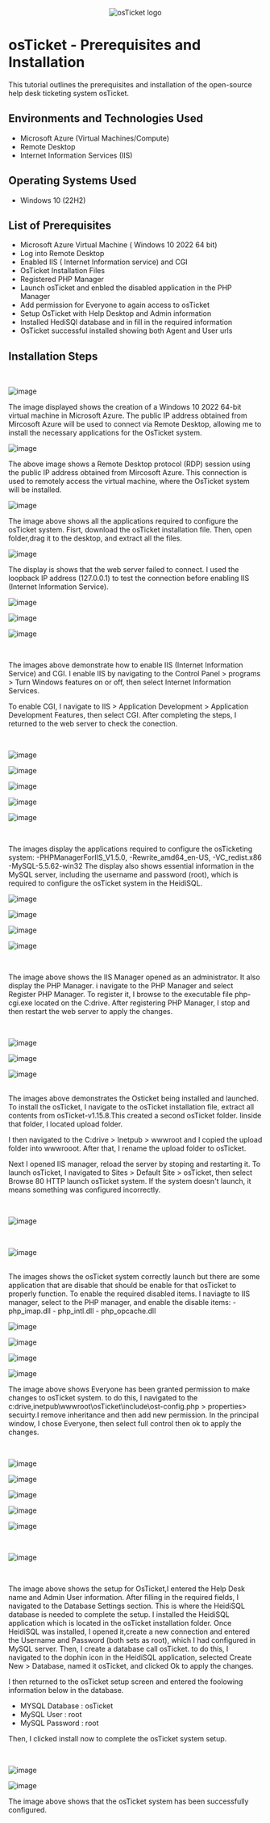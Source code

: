 <p align="center">
<img src="https://i.imgur.com/Clzj7Xs.png" alt="osTicket logo"/>
</p>
</p>
<h1>osTicket - Prerequisites and Installation</h1>
This tutorial outlines the prerequisites and installation of the open-source help desk ticketing system osTicket.<br />


<h2>Environments and Technologies Used</h2>

- Microsoft Azure (Virtual Machines/Compute)
- Remote Desktop
- Internet Information Services (IIS)

<h2>Operating Systems Used </h2>

- Windows 10</b> (22H2)

<h2>List of Prerequisites</h2>

- Microsoft Azure Virtual Machine ( Windows 10 2022 64 bit)
- Log into Remote Desktop
- Enabled IIS ( Internet Information service) and CGI
- OsTicket Installation Files
- Registered PHP Manager
- Launch osTicket and enbled the disabled application in the PHP Manager
- Add permission for Everyone to again access to osTicket
- Setup OsTicket with Help Desktop and Admin information
- Installed HediSQl database and in fill in the required information
- OsTicket successful installed showing both Agent and User urls

<h2>Installation Steps</h2>

<br />



![image](https://github.com/user-attachments/assets/aca4c194-3abf-46a9-9365-0c6db79e8103)
<br />
</p>
The image displayed shows the creation of a Windows 10 2022 64-bit virtual machine in Microsoft Azure. The public IP address obtained from Mircosoft Azure will be used to connect via Remote Desktop, allowing me to install the necessary applications for the OsTicket system.

<br />
</p>
<p>

![image](https://github.com/user-attachments/assets/c6728959-b634-4728-bdf9-d0060ec3972c)
<br />
</p>
The above image shows a Remote Desktop protocol (RDP) session using the public IP address obtained from Mircosoft Azure. This connection is used to remotely access the virtual machine, where the OsTicket system will be installed.

<br />
</p>
<p>

![image](https://github.com/user-attachments/assets/64f740d7-8045-4d5a-bb14-4b143767b21b)
<br />
</p>
The image above shows all the applications required to configure the osTicket system. Fisrt, download the osTicket installation file. Then, open folder,drag it to the desktop, and extract all the files.

<br />
</p>
<p>
  
![image](https://github.com/user-attachments/assets/98981df7-cc36-4e74-ab68-acf443e039f6)
<br />
</p>
The display is shows that the web server failed to connect. I used the loopback IP address (127.0.0.1) to test the connection before enabling IIS (Internet Information Service).

<br />
</p>
<p>

![image](https://github.com/user-attachments/assets/3ee522ad-1a36-445c-93dc-e5fd61ab481d)

![image](https://github.com/user-attachments/assets/532c9acb-8a29-41fc-9a75-0dea680d0faf)

![image](https://github.com/user-attachments/assets/0b5cce87-ce3f-4302-8e74-2d6d17664703)


<br />
</p>
The images above demonstrate how to enable IIS (Internet Information Service) and CGI. I enable IIS by navigating to the Control Panel > programs > Turn Windows features on or off, then select Internet Information Services.

To enable CGI, I navigate to IIS > Application Development > Application Development Features, then select CGI. After completing the steps, I returned to the web server to check the conection.

<br />
</p>
<p>


![image](https://github.com/user-attachments/assets/82f36098-e340-4936-adba-c4d456f22ce4)

![image](https://github.com/user-attachments/assets/9ad66897-d3eb-4afb-8dda-bf250cd55272)

![image](https://github.com/user-attachments/assets/424d9f28-e7ef-43b1-b35a-a8519b4bd984)

![image](https://github.com/user-attachments/assets/6097191d-854e-4c1e-b219-c2373f326e42)

![image](https://github.com/user-attachments/assets/6a91c388-27fa-4c86-ab42-5b9922e3acf2)

<br />
</p>
The images display the applications required to configure the osTicketing system:
-PHPManagerForIIS_V1.5.0, 
-Rewrite_amd64_en-US, 
-VC_redist.x86
-MySQL-5.5.62-win32
 The display also shows essential information in the MySQL server, including the username and password (root), which is required to configure the osTicket system in the HeidiSQL.
  
<br />
</p>
<p>

![image](https://github.com/user-attachments/assets/f695da83-2024-457f-947a-60cf670bfd11)


![image](https://github.com/user-attachments/assets/f6221581-68b5-4c26-b859-f6bb2546da11)


![image](https://github.com/user-attachments/assets/ed84566a-de64-4385-a478-4f14360eeec9)


![image](https://github.com/user-attachments/assets/68ac364b-0ada-458c-9cea-3d6fbc549a94)


</p>
<br />

The image above shows the IIS Manager opened as an administrator. It also display the PHP Manager. i navigate to the PHP Manager and select Register PHP Manager. To register it, I browse to the executable file php-cgi.exe located on the C:drive. After registering PHP Manager, I stop and then restart the web server to apply the changes.
    
<br />
</p>
<p>

![image](https://github.com/user-attachments/assets/30f77e51-36d4-490a-86c9-a04bf2fab63d)

![image](https://github.com/user-attachments/assets/15f97f48-67b1-43e5-b6fc-0fcfec60b339)

![image](https://github.com/user-attachments/assets/24473d41-57fd-4b03-934a-c741cb8c684d)

</p>
<br />
The images above demonstrates the Osticket being installed and launched. To install the osTicket, I navigate to the osTicket installation file, extract all contents from osTicket-v1.15.8.This created a second osTicket folder. Iinside that folder, I located upload folder.

I then navigated to the C:drive > Inetpub > wwwroot and I copied the upload folder into wwwrooot. After that, I rename the upload folder to osTicket.

Next I opened IIS manager, reload the server by stoping and restarting it. To launch osTicket, I navigated to Sites > Default Site > osTicket, then select Browse 80 HTTP launch osTicket system. If the system doesn't launch, it means something was configured incorrectly.

<br />
</p>
<p>
  
![image](https://github.com/user-attachments/assets/7d98efa0-5d8b-47a8-bf57-4971a0c777f5)
</p>
<br />

![image](https://github.com/user-attachments/assets/3a86aa01-4ae4-46b6-bd8f-92fae2ef3bc1)

</p>
<br />
The images shows the osTicket system correctly launch but there are some application that are disable that should be enable for that osTicket to properly function.  To enable the required disabled items. I naviagte to IIS manager, select to the PHP manager, and enable the disable items:
- php_imap.dll
- php_intl.dll
- php_opcache.dll

<br />
</p>
<p>
  
![image](https://github.com/user-attachments/assets/715691f0-af77-4206-8585-a63ff8c36576)

![image](https://github.com/user-attachments/assets/e1f6d975-29b5-4c2b-a308-242ed4607de5)

![image](https://github.com/user-attachments/assets/c98b9dcc-4f92-4e6e-8b02-48ade721dce6)

![image](https://github.com/user-attachments/assets/846d0fcd-6f12-49b3-b8c9-bb4f34bb2a29)

The image above shows Everyone has been granted permission to make changes to osTicket system.
to do this, I navigated to the c:drive,inetpub\wwwroot\osTicket\include\ost-config.php > properties> secuirty.I remove inheritance and then add new permission. In the principal window, I chose Everyone, then select full control then ok to apply the changes.

<br />
</p>
<p>
  
![image](https://github.com/user-attachments/assets/f331b37f-0a69-4280-a31e-d08e31d6d8c9)

![image](https://github.com/user-attachments/assets/bee8c596-001b-4597-8485-b258ea2b6a7e)


<p>

![image](https://github.com/user-attachments/assets/7b50767c-cedb-4982-b76a-927d8d378e2c)

![image](https://github.com/user-attachments/assets/726e0f15-a742-4b5b-88eb-54f980b80287)

![image](https://github.com/user-attachments/assets/5b0124de-b6b1-403a-b571-667e1c1129f0)


  </p>
<br />

![image](https://github.com/user-attachments/assets/c7a57be6-9d1d-41de-924c-3c30a7e19e9f)

  </p>
<br />

</p>
<p>
The image above shows the setup for OsTicket,I entered the Help Desk name and Admin User information. After filling in the required fields, I navigated to the Database Settings section. 
This is where the HeidiSQL database is needed to complete the setup. I installed the HeidiSQL application which is located in the osTicket installation folder. Once HeidiSQL was installed, I opened it,create a new connection and entered the Username and Password (both sets as root), which I had configured in MySQL server. 
Then, I create a database call osTicket. to do this, I navigated to the dophin icon in the HeidiSQL application, selected Create New > Database, named it osTicket, and clicked Ok to apply the changes. 

 I then returned to the osTicket setup screen and entered the foolowing information below in the database.
 - MYSQL Database : osTicket
 - MySQL User : root
 - MySQL Password : root
  
Then, I clicked install now to complete the osTicket system setup.
  </p>
<br />

![image](https://github.com/user-attachments/assets/804eb383-f9b3-473b-a377-7ee959e77c7d)

![image](https://github.com/user-attachments/assets/f13c0ae5-ba73-4fcf-8d69-52c501682f58)


The image above shows that the osTicket system has been successfully configured.
</p>
<br />


</p>
<br />




